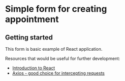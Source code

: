 # Simple form for creating appointment

## Getting started

This form is basic example of React application.

Resources that would be useful for further development:

- [Introduction to React](https://react.dev/learn)
- [Axios - good choice for intercepting requests](https://axios-http.com/docs/intro)
